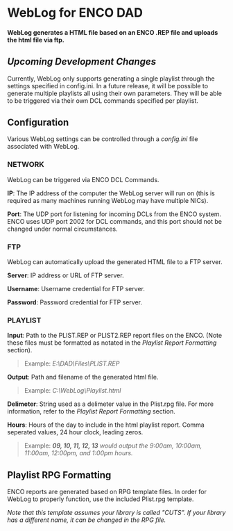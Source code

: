 # WebLog for ENCO DAD

#### WebLog generates a HTML file based on an ENCO .REP file and uploads the html file via ftp.

## *Upcoming Development Changes*

Currently, WebLog only supports generating a single playlist through the settings specified in config.ini. In a future release, it will be possible
to generate multiple playlists all using their own parameters. They will be able to be triggered via their own DCL commands specified per playlist.

## Configuration

Various WebLog settings can be controlled through a *config.ini* file associated with WebLog.

### NETWORK

WebLog can be triggered via ENCO DCL Commands.

**IP**: The IP address of the computer the WebLog server will run on (this is required as many machines running WebLog may have multiple NICs).

**Port**: The UDP port for listening for incoming DCLs from the ENCO system. ENCO uses UDP port 2002 for DCL commands, and this port should not be changed under normal circumstances.

### FTP

WebLog can automatically upload the generated HTML file to a FTP server.

**Server**: IP address or URL of FTP server.

**Username**: Username credential for FTP server.

**Password**: Password credential for FTP server.

### PLAYLIST

**Input**: Path to the PLIST.REP or PLIST2.REP report files on the ENCO. (Note these files must be formatted as notated in the *Playlist Report Formatting* section).

> Example: *E:\DAD\Files\PLIST.REP*

**Output**: Path and filename of the generated html file.

> Example: *C:\WebLog\Playlist.html*

**Delimeter**: String used as a delimeter value in the Plist.rpg file. For more information, refer to the *Playlist Report Formatting* section.

**Hours**: Hours of the day to include in the html playlist report. Comma seperated values, 24 hour clock, leading zeros.

> Example: ***09, 10, 11, 12, 13*** *would output the 9:00am, 10:00am, 11:00am, 12:00pm, and 1:00pm hours.*

## Playlist RPG Formatting

ENCO reports are generated based on RPG template files. In order for WebLog to properly function, use the included Plist.rpg template.

*Note that this template assumes your library is called "CUTS". If your library has a different name, it can be changed in the RPG file.*